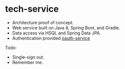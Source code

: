 # tech-service

- Architecture proof of concept.
- Web service built on Java 8, Spring Boot, and Gradle.
- Data access via HSQL and Spring Data JPA.
- Authentication provided [oauth-service](https://github.com/shaunnbarron/oauth-service)

Todo:
- Single-sign out.
- Remember me.


